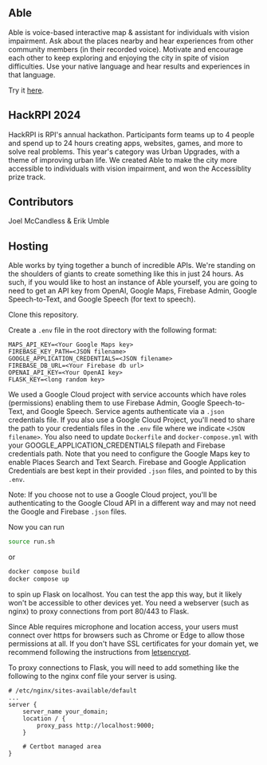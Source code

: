 ## Able
Able is voice-based interactive map & assistant for individuals with vision impairment. 
Ask about the places nearby and hear experiences from other community members (in their recorded voice).
Motivate and encourage each other to keep exploring and enjoying the city in spite of vision difficulties. 
Use your native language and hear results and experiences in that language.

Try it [here](https://ablemap.tech/).

## HackRPI 2024
HackRPI is RPI's annual hackathon. Participants form teams up to 4 people and spend up to 24 hours 
creating apps, websites, games, and more to solve real problems. This year's category was Urban Upgrades,
with a theme of improving urban life. We created Able to make the city more accessible to individuals with
vision impairment, and won the Accessiblity prize track.

## Contributors 
Joel McCandless & Erik Umble

## Hosting
Able works by tying together a bunch of incredible APIs. We're standing on the shoulders of giants to create
something like this in just 24 hours. As such, if you would like to host an instance of Able yourself, you
are going to need to get an API key from OpenAI, Google Maps, Firebase Admin, Google Speech-to-Text, and Google
Speech (for text to speech).

Clone this repository.

Create a `.env` file in the root directory with the following format:
```
MAPS_API_KEY=<Your Google Maps key>
FIREBASE_KEY_PATH=<JSON filename>
GOOGLE_APPLICATION_CREDENTIALS=<JSON filename>
FIREBASE_DB_URL=<Your Firebase db url>
OPENAI_API_KEY=<Your OpenAI key>
FLASK_KEY=<long random key>
```
We used a Google Cloud project with service accounts which have roles (permissions) enabling them to use
Firebase Admin, Google Speech-to-Text, and Google Speech. Service agents authenticate via a `.json` credentials
file. If you also use a Google Cloud Project, you'll need to share the path to your credentials
files in the `.env` file where we indicate `<JSON filename>`. You also need to update `Dockerfile` and
`docker-compose.yml` with your GOOGLE_APPLICATION_CREDENTIALS filepath and Firebase credentials path.
Note that you need to configure the Google Maps key to enable Places Search and Text Search. Firebase and
Google Application Credentials are best kept in their provided `.json` files, and pointed to by this `.env`.

Note: If you choose not to use a Google Cloud project, you'll be authenticating to the Google Cloud API in a
different way and may not need the Google and Firebase `.json` files.

Now you can run
```bash
source run.sh
```
or 
```bash
docker compose build
docker compose up
```
to spin up Flask on localhost. You can test the app this way, but it likely won't be accessible 
to other devices yet. You need a webserver (such as nginx) to proxy connections from port 80/443 to Flask.

Since Able requires microphone and location access, your users must connect over https for browsers such
as Chrome or Edge to allow those permissions at all. If you don't have SSL certificates for your domain yet,
we recommend following the instructions from [letsencrypt](https://letsencrypt.org/). 

To proxy connections to Flask, you will need to add something like the following to the nginx conf file
your server is using.
```
# /etc/nginx/sites-available/default
...
server {
    server_name your_domain;
    location / {
        proxy_pass http://localhost:9000;
    }

    # Certbot managed area
}
```